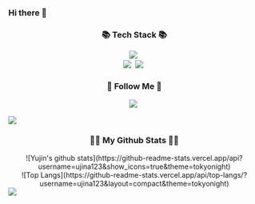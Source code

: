 ### Hi there 👋

<!--
**ujina123/ujina123** is a ✨ _special_ ✨ repository because its `README.md` (this file) appears on your GitHub profile.

Here are some ideas to get you started:

- 🔭 I’m currently working on ...
- 🌱 I’m currently learning ...
- 👯 I’m looking to collaborate on ...
- 🤔 I’m looking for help with ...
- 💬 Ask me about ...
- 📫 How to reach me: ...
- 😄 Pronouns: ...
- ⚡ Fun fact: ...
-->

<h3 align="center">📚 Tech Stack 📚</h3>
<p align="center">
  <img src="https://img.shields.io/badge/Python-3766AB?style=flat-square&logo=Python&logoColor=white"/></a>&nbsp 
  <br>
  <img src="https://img.shields.io/badge/Mysql-E6B91E?style=flat-square&logo=MySql&logoColor=white"/></a>&nbsp 
  <img src="https://img.shields.io/badge/Docker-2496ED?style=flat-square&logo=Docker&logoColor=white"/></a>&nbsp 
</p>

<h3 align="center">🌈 Follow Me 🌈</h3>
<p align="center">
  <a href="https://leeyujin.tistory.com"><img src="https://img.shields.io/badge/Tech%20Blog-11B48A?style=flat-square&logo=Vimeo&logoColor=white&link=https://leeyujin.tistory.com"/></a>&nbsp

  <a href="mailto:dldbwls7182@gmail.com"><img src="https://img.shields.io/badge/Gmail-d14836?style=flat-square&logo=Gmail&logoColor=white&link=dldbwls7182@gmail.com"/></a>
</p>


<h3 align="center">👩‍💻 My Github Stats 👩‍💻</h3>



<div align="center">
  ![Yujin's github stats](https://github-readme-stats.vercel.app/api?username=ujina123&show_icons=true&theme=tokyonight)</a>
</div>
<div align="center">
  ![Top Langs](https://github-readme-stats.vercel.app/api/top-langs/?username=ujina123&layout=compact&theme=tokyonight)</a>
</div>

<a href="https://leeyujin.tistory.com">
  <img src="https://img.shields.io/badge/yujin-Blog-brightgreen?style=flat-square&logo=Vimeo&logoColor=white&link=[https://leeyujin.tistory.com]"/>
</a>


